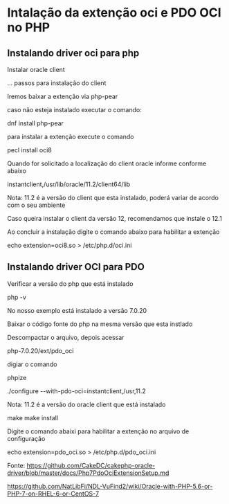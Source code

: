 # Intalação da extenção oci e PDO OCI no PHP 

## Instalando driver oci para php

Instalar oracle client

 ... passos para instalação do client

Iremos baixar a extenção via php-pear

caso não esteja instalado executar o comando:

dnf install php-pear

para instalar a extenção execute o comando

pecl install oci8

Quando for solicitado a localização do client oracle informe conforme abaixo

instantclient,/usr/lib/oracle/11.2/client64/lib

Nota: 11.2 é a versão do client que esta instalado, poderá variar de acordo com o seu ambiente

Caso queira instalar o client da versão 12, recomendamos que instale o 12.1

Ao concluir a instalação digite o comando abaixo para habilitar a extenção 

echo extension=oci8.so > /etc/php.d/oci.ini

## Instalando driver OCI para PDO

Verificar a versão do php que está instalado

php -v

No nosso exemplo está instalado a versão 7.0.20

Baixar o código fonte do php na mesma versão que esta instlado

Descompactar o arquivo, depois acessar 

php-7.0.20/ext/pdo_oci

digiar o comando

phpize

./configure --with-pdo-oci=instantclient,/usr,11.2

Nota: 11.2 é a versão do oracle client que está instalado

make
make install

Digite o comando abaixi para habilitar a extenção no arquivo de configuração

echo extension=pdo_oci.so > /etc/php.d/pdo_oci.ini

Fonte: 
https://github.com/CakeDC/cakephp-oracle-driver/blob/master/docs/Php7PdoOciExtensionSetup.md

https://github.com/NatLibFi/NDL-VuFind2/wiki/Oracle-with-PHP-5.6-or-PHP-7-on-RHEL-6-or-CentOS-7